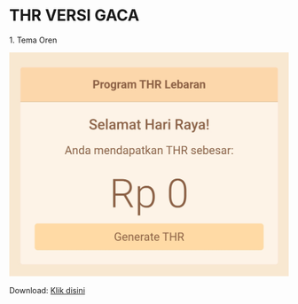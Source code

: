 <h1>THR VERSI GACA</h1>
<p>1. Tema Oren</p>
<img src="https://github.com/arsippenting19/thr/blob/main/Screenshot_2023-04-19-22-34-24-165-edit_com.foxdebug.acodefree.jpg"/>
<p>Download: <a href="$">Klik disini</a></p>

